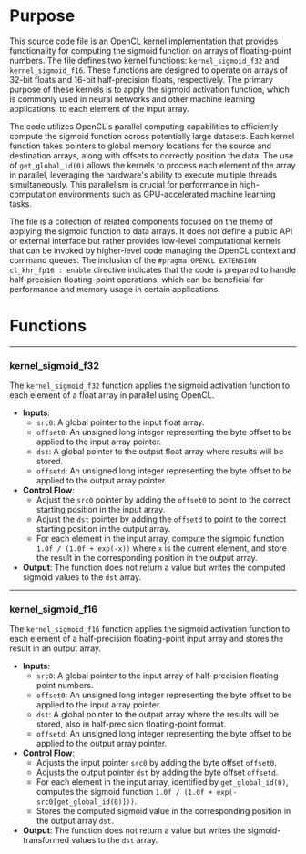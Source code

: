 # Purpose
This source code file is an OpenCL kernel implementation that provides functionality for computing the sigmoid function on arrays of floating-point numbers. The file defines two kernel functions: `kernel_sigmoid_f32` and `kernel_sigmoid_f16`. These functions are designed to operate on arrays of 32-bit floats and 16-bit half-precision floats, respectively. The primary purpose of these kernels is to apply the sigmoid activation function, which is commonly used in neural networks and other machine learning applications, to each element of the input array.

The code utilizes OpenCL's parallel computing capabilities to efficiently compute the sigmoid function across potentially large datasets. Each kernel function takes pointers to global memory locations for the source and destination arrays, along with offsets to correctly position the data. The use of `get_global_id(0)` allows the kernels to process each element of the array in parallel, leveraging the hardware's ability to execute multiple threads simultaneously. This parallelism is crucial for performance in high-computation environments such as GPU-accelerated machine learning tasks.

The file is a collection of related components focused on the theme of applying the sigmoid function to data arrays. It does not define a public API or external interface but rather provides low-level computational kernels that can be invoked by higher-level code managing the OpenCL context and command queues. The inclusion of the `#pragma OPENCL EXTENSION cl_khr_fp16 : enable` directive indicates that the code is prepared to handle half-precision floating-point operations, which can be beneficial for performance and memory usage in certain applications.
# Functions

---
### kernel\_sigmoid\_f32
The `kernel_sigmoid_f32` function applies the sigmoid activation function to each element of a float array in parallel using OpenCL.
- **Inputs**:
    - `src0`: A global pointer to the input float array.
    - `offset0`: An unsigned long integer representing the byte offset to be applied to the input array pointer.
    - `dst`: A global pointer to the output float array where results will be stored.
    - `offsetd`: An unsigned long integer representing the byte offset to be applied to the output array pointer.
- **Control Flow**:
    - Adjust the `src0` pointer by adding the `offset0` to point to the correct starting position in the input array.
    - Adjust the `dst` pointer by adding the `offsetd` to point to the correct starting position in the output array.
    - For each element in the input array, compute the sigmoid function `1.0f / (1.0f + exp(-x))` where `x` is the current element, and store the result in the corresponding position in the output array.
- **Output**: The function does not return a value but writes the computed sigmoid values to the `dst` array.


---
### kernel\_sigmoid\_f16
The `kernel_sigmoid_f16` function applies the sigmoid activation function to each element of a half-precision floating-point input array and stores the result in an output array.
- **Inputs**:
    - `src0`: A global pointer to the input array of half-precision floating-point numbers.
    - `offset0`: An unsigned long integer representing the byte offset to be applied to the input array pointer.
    - `dst`: A global pointer to the output array where the results will be stored, also in half-precision floating-point format.
    - `offsetd`: An unsigned long integer representing the byte offset to be applied to the output array pointer.
- **Control Flow**:
    - Adjusts the input pointer `src0` by adding the byte offset `offset0`.
    - Adjusts the output pointer `dst` by adding the byte offset `offsetd`.
    - For each element in the input array, identified by `get_global_id(0)`, computes the sigmoid function `1.0f / (1.0f + exp(-src0[get_global_id(0)]))`.
    - Stores the computed sigmoid value in the corresponding position in the output array `dst`.
- **Output**: The function does not return a value but writes the sigmoid-transformed values to the `dst` array.


